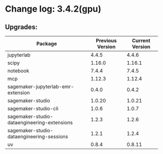 # Change log: 3.4.2(gpu)

## Upgrades: 

Package | Previous Version | Current Version
---|---|---
jupyterlab|4.4.5|4.4.6
scipy|1.16.0|1.16.1
notebook|7.4.4|7.4.5
mcp|1.12.3|1.12.4
sagemaker-jupyterlab-emr-extension|0.4.0|0.4.2
sagemaker-studio|1.0.20|1.0.21
sagemaker-studio-cli|1.0.6|1.0.7
sagemaker-studio-dataengineering-extensions|1.2.3|1.2.6
sagemaker-studio-dataengineering-sessions|1.2.1|1.2.4
uv|0.8.4|0.8.11
